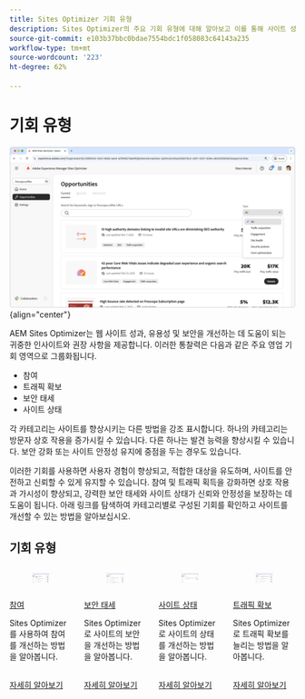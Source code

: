 ```yaml
---
title: Sites Optimizer 기회 유형
description: Sites Optimizer의 주요 기회 유형에 대해 알아보고 이를 통해 사이트 성과를 개선하는 방법을 알아봅니다.
source-git-commit: e103b37bbc0bdae7554bdc1f058083c64143a235
workflow-type: tm+mt
source-wordcount: '223'
ht-degree: 62%

---
```



# 기회 유형

![기회 유형](./assets/overview/hero.png){align="center"}

AEM Sites Optimizer는 웹 사이트 성과, 유용성 및 보안을 개선하는 데 도움이 되는 귀중한 인사이트와 권장 사항을 제공합니다. 이러한 통찰력은 다음과 같은 주요 영업 기회 영역으로 그룹화됩니다.

* 참여
* 트래픽 확보
* 보안 태세
* 사이트 상태

각 카테고리는 사이트를 향상시키는 다른 방법을 강조 표시합니다. 하나의 카테고리는 방문자 상호 작용을 증가시킬 수 있습니다. 다른 하나는 발견 능력을 향상시킬 수 있습니다. 보안 강화 또는 사이트 안정성 유지에 중점을 두는 경우도 있습니다.

이러한 기회를 사용하면 사용자 경험이 향상되고, 적합한 대상을 유도하며, 사이트를 안전하고 신뢰할 수 있게 유지할 수 있습니다. 참여 및 트래픽 획득을 강화하면 상호 작용과 가시성이 향상되고, 강력한 보안 태세와 사이트 상태가 신뢰와 안정성을 보장하는 데 도움이 됩니다.  아래 링크를 탐색하여 카테고리별로 구성된 기회를 확인하고 사이트를 개선할 수 있는 방법을 알아보십시오.

## 기회 유형

<!-- CARDS 

* ./engagement.md
   { title = Engagement }
* ./security-posture.md
   { title = Security posture }
* ./site-health.md
   { title = Site health }
* ./traffic-acquisition.md
   { title = Traffic acquisition }

-->
<!-- START CARDS HTML - DO NOT MODIFY BY HAND -->
<div class="columns">
    <div class="column is-half-tablet is-half-desktop is-one-third-widescreen" aria-label="Engagement">
        <div class="card" style="height: 100%; display: flex; flex-direction: column; height: 100%;">
            <div class="card-image">
                <figure class="image x-is-16by9">
                    <a href="./engagement.md" title="참여" target="_blank" rel="referrer">
                        <img class="is-bordered-r-small" src="assets/engagement/hero.png" alt="참여"
                             style="width: 100%; aspect-ratio: 16 / 9; object-fit: cover; overflow: hidden; display: block; margin: auto;">
                    </a>
                </figure>
            </div>
            <div class="card-content is-padded-small" style="display: flex; flex-direction: column; flex-grow: 1; justify-content: space-between;">
                <div class="top-card-content">
                    <p class="headline is-size-6 has-text-weight-bold">
                        <a href="./engagement.md" target="_blank" rel="referrer" title="참여">참여</a>
                    </p>
                    <p class="is-size-6">Sites Optimizer를 사용하여 참여를 개선하는 방법을 알아봅니다.</p>
                </div>
                <a href="./engagement.md" target="_blank" rel="referrer" class="spectrum-Button spectrum-Button--outline spectrum-Button--primary spectrum-Button--sizeM" style="align-self: flex-start; margin-top: 1rem;">
                    <span class="spectrum-Button-label has-no-wrap has-text-weight-bold">자세히 알아보기</span>
                </a>
            </div>
        </div>
    </div>
    <div class="column is-half-tablet is-half-desktop is-one-third-widescreen" aria-label="Security posture">
        <div class="card" style="height: 100%; display: flex; flex-direction: column; height: 100%;">
            <div class="card-image">
                <figure class="image x-is-16by9">
                    <a href="./security-posture.md" title="보안 태세" target="_blank" rel="referrer">
                        <img class="is-bordered-r-small" src="assets/security-posture/hero.png" alt="보안 태세"
                             style="width: 100%; aspect-ratio: 16 / 9; object-fit: cover; overflow: hidden; display: block; margin: auto;">
                    </a>
                </figure>
            </div>
            <div class="card-content is-padded-small" style="display: flex; flex-direction: column; flex-grow: 1; justify-content: space-between;">
                <div class="top-card-content">
                    <p class="headline is-size-6 has-text-weight-bold">
                        <a href="./security-posture.md" target="_blank" rel="referrer" title="보안 태세">보안 태세</a>
                    </p>
                    <p class="is-size-6">Sites Optimizer로 사이트의 보안을 개선하는 방법을 알아봅니다.</p>
                </div>
                <a href="./security-posture.md" target="_blank" rel="referrer" class="spectrum-Button spectrum-Button--outline spectrum-Button--primary spectrum-Button--sizeM" style="align-self: flex-start; margin-top: 1rem;">
                    <span class="spectrum-Button-label has-no-wrap has-text-weight-bold">자세히 알아보기</span>
                </a>
            </div>
        </div>
    </div>
    <div class="column is-half-tablet is-half-desktop is-one-third-widescreen" aria-label="Site health">
        <div class="card" style="height: 100%; display: flex; flex-direction: column; height: 100%;">
            <div class="card-image">
                <figure class="image x-is-16by9">
                    <a href="./site-health.md" title="사이트 상태" target="_blank" rel="referrer">
                        <img class="is-bordered-r-small" src="assets/site-health/hero.png" alt="사이트 상태"
                             style="width: 100%; aspect-ratio: 16 / 9; object-fit: cover; overflow: hidden; display: block; margin: auto;">
                    </a>
                </figure>
            </div>
            <div class="card-content is-padded-small" style="display: flex; flex-direction: column; flex-grow: 1; justify-content: space-between;">
                <div class="top-card-content">
                    <p class="headline is-size-6 has-text-weight-bold">
                        <a href="./site-health.md" target="_blank" rel="referrer" title="사이트 상태">사이트 상태</a>
                    </p>
                    <p class="is-size-6">Sites Optimizer로 사이트의 상태를 개선하는 방법을 알아봅니다.</p>
                </div>
                <a href="./site-health.md" target="_blank" rel="referrer" class="spectrum-Button spectrum-Button--outline spectrum-Button--primary spectrum-Button--sizeM" style="align-self: flex-start; margin-top: 1rem;">
                    <span class="spectrum-Button-label has-no-wrap has-text-weight-bold">자세히 알아보기</span>
                </a>
            </div>
        </div>
    </div>
    <div class="column is-half-tablet is-half-desktop is-one-third-widescreen" aria-label="Traffic acquisition">
        <div class="card" style="height: 100%; display: flex; flex-direction: column; height: 100%;">
            <div class="card-image">
                <figure class="image x-is-16by9">
                    <a href="./traffic-acquisition.md" title="트래픽 확보" target="_blank" rel="referrer">
                        <img class="is-bordered-r-small" src="assets/traffic-acquisition/hero.png" alt="트래픽 확보"
                             style="width: 100%; aspect-ratio: 16 / 9; object-fit: cover; overflow: hidden; display: block; margin: auto;">
                    </a>
                </figure>
            </div>
            <div class="card-content is-padded-small" style="display: flex; flex-direction: column; flex-grow: 1; justify-content: space-between;">
                <div class="top-card-content">
                    <p class="headline is-size-6 has-text-weight-bold">
                        <a href="./traffic-acquisition.md" target="_blank" rel="referrer" title="트래픽 확보">트래픽 확보</a>
                    </p>
                    <p class="is-size-6">Sites Optimizer로 트래픽 확보를 늘리는 방법을 알아봅니다.</p>
                </div>
                <a href="./traffic-acquisition.md" target="_blank" rel="referrer" class="spectrum-Button spectrum-Button--outline spectrum-Button--primary spectrum-Button--sizeM" style="align-self: flex-start; margin-top: 1rem;">
                    <span class="spectrum-Button-label has-no-wrap has-text-weight-bold">자세히 알아보기</span>
                </a>
            </div>
        </div>
    </div>
</div>
<!-- END CARDS HTML - DO NOT MODIFY BY HAND -->
